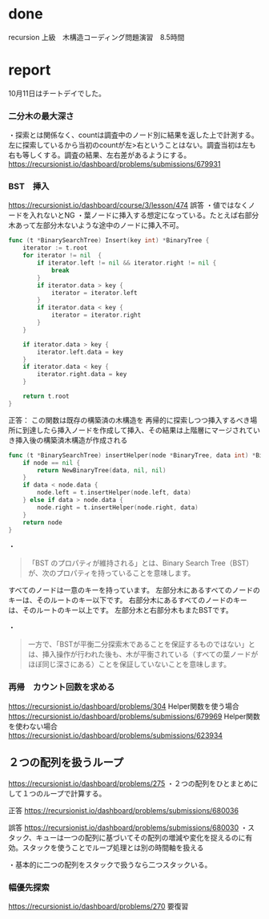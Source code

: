 # done
recursion 上級　木構造コーディング問題演習　8.5時間

# report
10月11日はチートデイでした。
### 二分木の最大深さ
・探索とは関係なく、countは調査中のノード別に結果を返した上で計測する。左に探索しているから当初のcountが左>右ということはない。調査当初は左も右も等しくする。調査の結果、左右差があるようにする。
https://recursionist.io/dashboard/problems/submissions/679931


### BST　挿入
https://recursionist.io/dashboard/course/3/lesson/474
誤答
・値ではなくノードを入れないとNG
・葉ノードに挿入する想定になっている。たとえば右部分木あって左部分木ないような途中のノードに挿入不可。
```go
func (t *BinarySearchTree) Insert(key int) *BinaryTree {
	iterator := t.root
	for iterator != nil  {
		if iterator.left != nil && iterator.right != nil {
			break
		}
		if iterator.data > key {
			iterator = iterator.left
		}
		if iterator.data < key {
			iterator = iterator.right
		}
	}

	if iterator.data > key {
		iterator.left.data = key
	}
	if iterator.data < key {
		iterator.right.data = key
	}

	return t.root
}

```

正答：
この関数は既存の構築済の木構造を
再帰的に探索しつつ挿入するべき場所に到達したら挿入ノードを作成して挿入、その結果は上階層にマージされていき挿入後の構築済木構造が作成される
```go
func (t *BinarySearchTree) insertHelper(node *BinaryTree, data int) *BinaryTree {
	if node == nil {
		return NewBinaryTree(data, nil, nil)
	}
	if data < node.data {
		node.left = t.insertHelper(node.left, data)
	} else if data > node.data {
		node.right = t.insertHelper(node.right, data)
	}
	return node
}

```

・
>「BST のプロパティが維持される」とは、Binary Search Tree（BST）が、次のプロパティを持っていることを意味します。

すべてのノードは一意のキーを持っています。
左部分木にあるすべてのノードのキーは、そのルートのキー以下です。
右部分木にあるすべてのノードのキーは、そのルートのキー以上です。
左部分木と右部分木もまたBSTです。

・
>一方で、「BSTが平衡二分探索木であることを保証するものではない」とは、挿入操作が行われた後も、木が平衡されている（すべての葉ノードがほぼ同じ深さにある）ことを保証していないことを意味します。

### 再帰　カウント回数を求める
https://recursionist.io/dashboard/problems/304
Helper関数を使う場合
https://recursionist.io/dashboard/problems/submissions/679969
Helper関数を使わない場合
https://recursionist.io/dashboard/problems/submissions/623934

## ２つの配列を扱うループ
https://recursionist.io/dashboard/problems/275
・２つの配列をひとまとめにして１つのループで計算する。

正答
https://recursionist.io/dashboard/problems/submissions/680036

誤答
https://recursionist.io/dashboard/problems/submissions/680030
・スタック、キューは一つの配列に基づいてその配列の増減や変化を捉えるのに有効。スタックを使うことでループ処理とは別の時間軸を扱える

・基本的に二つの配列をスタックで扱うなら二つスタックいる。


### 幅優先探索
https://recursionist.io/dashboard/problems/270
要復習